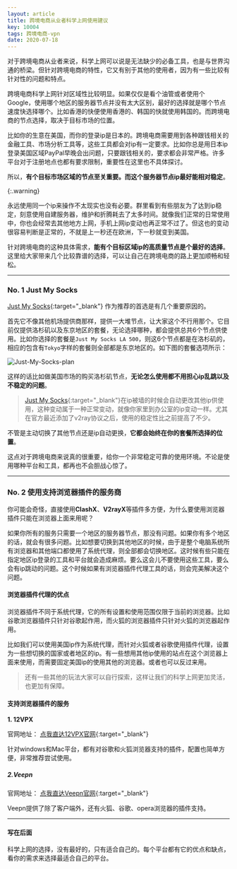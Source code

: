 ```yaml
---
layout: article
title: 跨境电商从业者科学上网使用建议
key: 10004
tags: 跨境电商-vpn
date: 2020-07-18
---
```


对于跨境电商从业者来说，科学上网可以说是无法缺少的必备工具，也是与世界沟通的桥梁。但针对跨境电商的特性，它又有别于其他的使用者，因为有一些比较有针对性的问题和特点。

跨境电商科学上网针对区域性比较明显。如果仅仅是看个油管或者使用个Google，使用哪个地区的服务器节点并没有太大区别，最好的选择就是哪个节点速度快选择哪个。比如香港的快便使用香港的、韩国的快就使用韩国的。而跨境电商的节点选择，取决于目标市场的位置。

比如你的生意在美国，而你的登录ip是日本的。跨境电商需要用到各种跟钱相关的金融工具、市场分析工具等，这些工具都会对ip有一定要求。比如你总是用日本ip登录美国区域PayPal早晚会出问题，只要跟钱相关的，要求都会非常严格。许多平台对于注册地点也都有要求限制，重要性在这里也不具体探讨。

所以，**有个目标市场区域的节点至关重要。而这个服务器节点ip最好能相对稳定**。

{:.warning}

永远使用同一个ip来操作不太现实也没有必要。群里看到有些朋友为了达到ip稳定，刻意使用自建服务器，维护和折腾耗去了太多时间。就像我们正常的日常使用中，你也会经常去其他地方上网，手机上网ip变动也再正常不过了。但这也的变动很容易判断是正常的，不就是上一秒还在欧洲，下一秒就变到美国。

针对跨境电商的这种具体需求，**能有个目标区域ip的高质量节点是个最好的选择**。这里给大家带来几个比较靠谱的选择，可以让自己在跨境电商的路上更加顺畅和轻松。

---

### No. 1 Just My Socks

[Just My Socks](http://bit.ly/38LAplE){:target="_blank"} 作为推荐的首选是有几个重要原因的。

首先它不像其他机场提供商那样，提供一大堆节点，让大家这个不行用那个。它目前仅提供洛杉矶以及东京地区的套餐，无论选择哪种，都会提供总共6个节点供使用。比如你选择的套餐是`Just My Socks LA 500`，则这6个节点都是在洛杉矶的，相应的包含有`Tokyo`字样的套餐则全部都是东京地区的。如下图的套餐选项所示：

![Just-My-Socks-plan](https://res.cloudinary.com/dkl1opbij/image/upload/v1595066502/just-my-socks.png)

这样的话比如做美国市场的购买洛杉矶节点，**无论怎么使用都不用担心ip乱跳以及不稳定的问题**。

> [Just My Socks](http://bit.ly/38LAplE){:target="_blank"}在ip被墙的时候会自动更改其他ip供使用，这种变动属于一种正常变动，就像你家里到办公室的ip变动一样。尤其在官方最近添加了v2ray协议之后，使用的稳定性比之前提高了不少。

不管是主动切换了其他节点还是ip自动更换，**它都会始终在你的套餐所选择的位置**。

这点对于跨境电商来说真的很重要，给你一个非常稳定可靠的使用环境。不论是使用哪种平台和工具，都再也不会胆战心惊了。

---

### No. 2 使用支持浏览器插件的服务商

你可能会奇怪，直接使用**ClashX**、**V2rayX**等插件多方便，为什么要使用浏览器插件只能在浏览器上面来用呢？

如果你所有的服务只需要一个地区的服务器节点，那没有问题。如果你有多个地区的话，就会有很多问题。比如想要切换到其他地区的时候，由于是整个电脑系统所有浏览器和其他端口都使用了系统代理，则全部都会切换地区。这时候有些只能在指定地区ip登录的工具和平台就会造成麻烦。要么这会儿不要使用这些工具，要么会有ip跳动的问题。这个时候如果有浏览器插件代理工具的话，则会完美解决这个问题。

#### 浏览器插件代理的优点

浏览器插件不同于系统代理，它的所有设置和使用范围仅限于当前的浏览器。比如谷歌浏览器插件只针对谷歌起作用，而火狐的浏览器插件只针对火狐的浏览器起作用。

比如我们可以使用美国ip作为系统代理，而针对火狐或者谷歌使用插件代理，设置为一些想切换的国家或者地区的ip。有一些想用其他ip使用的站点在这个浏览器上面来使用，而需要固定美国ip的使用其他的浏览器。或者也可以反过来用。

> 还有一些其他的玩法大家可以自行探索，这样让我们的科学上网更加灵活，也更加有保障。

#### 支持浏览器插件的服务

**1. 12VPX**

官网地址： [点我直达12VPX官网](https://bit.ly/3fHsvhx){:target="_blank"}

针对windows和Mac平台，都有对谷歌和火狐浏览器支持的插件，配置也简单方便，非常推荐尝试使用。

##### 2.Veepn

官网地址： [点我直达Veepn官网](https://bit.ly/39gkYEc){:target="_blank"}

Veepn提供了除了客户端外，还有火狐、谷歌、opera浏览器的插件支持。

---

#### 写在后面

科学上网的选择，没有最好的，只有适合自己的。每个平台都有它的优点和缺点，看你的需求来选择最适合自己的平台。